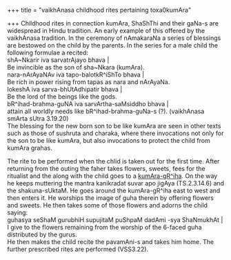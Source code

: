 +++
title = "vaikhAnasa childhood rites pertaining toxa0kumAra"

+++
Childhood rites in connection kumAra, ShaShThi and their gaNa-s are
widespread in Hindu tradition. An early example of this offered by the
vaikhAnasa tradition. In the ceremony of nAmakaraNa a series of
blessings are bestowed on the child by the parents. In the series for a
male child the following formulae a recited:  
shA\~Nkarir iva sarvatrAjayo bhava |  
Be invincible as the son of sha\~Nkara (kumAra).  
nara-nArAyaNAv iva tapo-balotkR^iShTo bhava |  
Be rich in power rising from tapas as nara and nArAyaNa.  
lokeshA iva sarva-bhUtAdhipatir bhava |  
Be the lord of the beings like the gods.  
bR^ihad-brahma-guNA iva sarvArtha-saMsiddho bhava |  
attain all worldly needs like bR^ihad-brahma-guNa-s (?). (vaikhAnasa
smArta sUtra 3.19.20)  
The blessing for the new born son to be like kumAra are seen in other
texts such as those of sushruta and charaka, where there invocations not
only for the son to be like kumAra, but also invocations to protect the
child from kumAra grahas.

The rite to be performed when the chlid is taken out for the first time.
After returning from the outing the faher takes flowers, sweets, fees
for the ritualist and the along with the child goes to a
[kumAra-gR^iha](http://photos1.blogger.com/x/blogger2/6438/855/1600/251284/kumAragRiha.png).
On the way he keeps muttering the mantra kanikradat suvar apo jigAya
(TS.2.3.14.6) and the shakuna-sUktaM. He goes around the kumAra-gR^iha
east to west and then enters it. He worships the image of guha therein
by offering flowers and sweets. He then takes some of those flowers and
adorns the child saying:  
guhasya seShaM gurubhiH supujitaM puShpaM dadAmi -sya ShaNmukhAt |  
I give to the flowers remaining from the worship of the 6-faced guha
distributed by the gurus.  
He then makes the child recite the pavamAni-s and takes him home. The
further prescribed rites are performed (VSS3.22).
